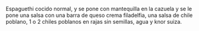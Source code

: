 Espaguethi cocido normal, y se pone  con mantequilla en la cazuela y se le pone una salsa con una barra de queso crema filadelfia, una salsa de chile poblano, 1 o 2 chiles poblanos en rajas sin semillas, agua y knor suiza.
